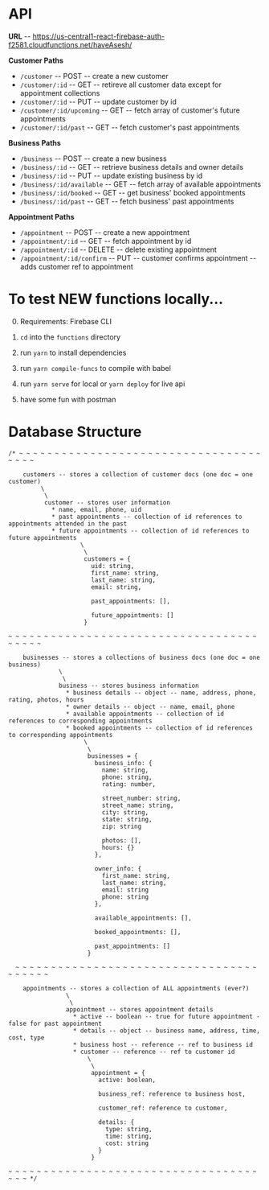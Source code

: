 # API

**URL** -- https://us-central1-react-firebase-auth-f2581.cloudfunctions.net/haveAsesh/

**Customer Paths**
- `/customer` -- POST -- create a new customer
- `/customer/:id` -- GET -- retireve all customer data except for appointment collections
- `/customer/:id` -- PUT -- update customer by id
- `/customer/:id/upcoming` -- GET -- fetch array of customer's future appointments
- `/customer/:id/past` -- GET -- fetch customer's past appointments

**Business Paths**
- `/business` -- POST -- create a new business
- `/business/:id` -- GET -- retrieve business details and owner details
- `/business/:id` -- PUT -- update existing business by id
- `/business/:id/available` -- GET -- fetch array of available appointments
- `/business/:id/booked` -- GET -- get business' booked appointments
- `/business/:id/past` -- GET -- fetch business' past appointments

**Appointment Paths**
- `/appointment` -- POST -- create a new appointment
- `/appointment/:id` -- GET -- fetch appointment by id
- `/appointment/:id` -- DELETE -- delete existing appointment
- `/appointment/:id/confirm` -- PUT -- customer confirms appointment -- adds customer ref to appointment



# To test NEW functions locally...

0. Requirements: Firebase CLI

1. `cd` into the `functions` directory

2. run `yarn` to install dependencies 

3. run `yarn compile-funcs` to compile with babel

4. run `yarn serve` for local or `yarn deploy` for live api

5. have some fun with postman



# Database Structure

```
/* ~ ~ ~ ~ ~ ~ ~ ~ ~ ~ ~ ~ ~ ~ ~ ~ ~ ~ ~ ~ ~ ~ ~ ~ ~ ~ ~ ~ ~ ~ ~ ~ ~ ~ ~ ~ ~ ~ 

    customers -- stores a collection of customer docs (one doc = one customer)
         \
          \
          customer -- stores user information 
            * name, email, phone, uid 
            * past appointments -- collection of id references to appointments attended in the past
            * future appointments -- collection of id references to future appointments
                    \
                     \
                     customers = {
                       uid: string,
                       first_name: string,
                       last_name: string,
                       email: string,

                       past_appointments: [],

                       future_appointments: []
                     }

~ ~ ~ ~ ~ ~ ~ ~ ~ ~ ~ ~ ~ ~ ~ ~ ~ ~ ~ ~ ~ ~ ~ ~ ~ ~ ~ ~ ~ ~ ~ ~ ~ ~ ~ ~ ~ ~ ~ ~ 

    businesses -- stores a collections of business docs (one doc = one business)
              \
               \
              business -- stores business information
                * business details -- object -- name, address, phone, rating, photos, hours
                * owner details -- object -- name, email, phone
                * available appointments -- collection of id references to corresponding appointments
                * booked appointments -- collection of id references to corresponding appointments
                     \
                      \
                      businesses = {
                        business_info: {
                          name: string,
                          phone: string,
                          rating: number,
  
                          street_number: string,
                          street_name: string,
                          city: string,
                          state: string,
                          zip: string

                          photos: [],
                          hours: {}
                        },

                        owner_info: {
                          first_name: string,
                          last_name: string,
                          email: string
                          phone: string
                        },

                        available_appointments: [],

                        booked_appointments: [],

                        past_appointments: []
                      }
    
  ~ ~ ~ ~ ~ ~ ~ ~ ~ ~ ~ ~ ~ ~ ~ ~ ~ ~ ~ ~ ~ ~ ~ ~ ~ ~ ~ ~ ~ ~ ~ ~ ~ ~ ~ ~ ~ ~ ~ ~ 

    appointments -- stores a collection of ALL appointments (ever?)
                \
                 \
                appointment -- stores appointment details
                  * active -- boolean -- true for future appointment - false for past appointment
                  * details -- object -- business name, address, time, cost, type
                  * business host -- reference -- ref to business id
                  * customer -- reference -- ref to customer id
                      \
                       \
                       appointment = {
                         active: boolean,

                         business_ref: reference to business host,

                         customer_ref: reference to customer,

                         details: {
                           type: string,
                           time: string,
                           cost: string
                         }
                       }
              
~ ~ ~ ~ ~ ~ ~ ~ ~ ~ ~ ~ ~ ~ ~ ~ ~ ~ ~ ~ ~ ~ ~ ~ ~ ~ ~ ~ ~ ~ ~ ~ ~ ~ ~ ~ ~ ~ */
```
